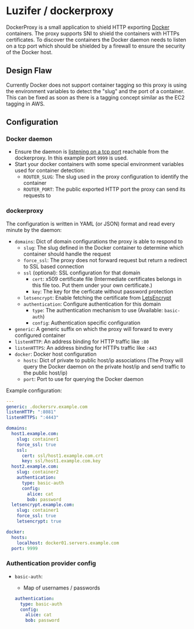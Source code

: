 # Luzifer / dockerproxy

DockerProxy is a small application to shield HTTP exporting [Docker](https://www.docker.com/) containers. The proxy supports SNI to shield the containers with HTTPs certificates. To discover the containers the Docker daemon needs to listen on a tcp port which should be shielded by a firewall to ensure the security of the Docker host.

## Design Flaw

Currently Docker does not support container tagging so this proxy is using the environment variables to detect the "slug" and the port of a container. This can be fixed as soon as there is a tagging concept similar as the EC2 tagging in AWS.

## Configuration

### Docker daemon

- Ensure the daemon is [listening on a tcp port](https://docs.docker.com/articles/basics/#bind-docker-to-another-hostport-or-a-unix-socket) reachable from the dockerproxy. In this example port `9999` is used.
- Start your docker containers with some special environment variables used for container detection:
  - `ROUTER_SLUG`: The slug used in the proxy configuration to identify the container
  - `ROUTER_PORT`: The public exported HTTP port the proxy can send its requests to

### dockerproxy

The configuration is written in YAML (or JSON) format and read every minute by the daemon:

- `domains`: Dict of domain configurations the proxy is able to respond to
  - `slug`: The slug defined in the Docker container to determine which container should handle the request
  - `force_ssl`: The proxy does not forward request but return a redirect to SSL based connection
  - `ssl` (optional): SSL configuration for that domain
    - `cert`: x509 certificate file (Intermediate certificates belongs in this file too. Put them under your own certificate.)
    - `key`: The key for the cerficate without password protection
  - `letsencrypt`: Enable fetching the certificate from [LetsEncrypt](https://letsencrypt.org/)
  - `authentication`: Configure authentication for this domain
    - `type`: The authentication mechanism to use (Available: `basic-auth`)
    - `config`: Authentication specific configuration
- `generic`: A generic suffix on which the proxy will forward to every configured container
- `listenHTTP`: An address binding for HTTP traffic like `:80`
- `listenHTTPS`: An address binding for HTTPs traffic like `:443`
- `docker`: Docker host configuration
  - `hosts`: Dict of private to public host/ip associations (The Proxy will query the Docker daemon on the private host/ip and send traffic to the public host/ip)
  - `port`: Port to use for querying the Docker daemon

Example configuration:

```yaml
---
generic: .dockersrv.example.com
listenHTTP: ":8081"
listenHTTPS: ":4443"

domains:
  host1.example.com:
    slug: container1
    force_ssl: true
    ssl:
      cert: ssl/host1.example.com.crt
      key: ssl/host1.example.com.key
  host2.example.com:
    slug: container2
    authentication:
      type: basic-auth
      config:
        alice: cat
        bob: password
  letsencrypt.example.com:
    slug: container1
    force_ssl: true
    letsencrypt: true

docker:
  hosts:
    localhost: docker01.servers.example.com
  port: 9999
```

### Authentication provider config

- `basic-auth`:
  - Map of usernames / passwords

  ```yaml
  authentication:
    type: basic-auth
    config:
      alice: cat
      bob: password
  ```
